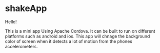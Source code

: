 # shakeApp
Hello!

This is a mini app Using Apache Cordova. It can be built to run on different platforms such as android and ios.
This app will chnage the background color of screen when it detects a lot of motion from the phones accelerometers. 
